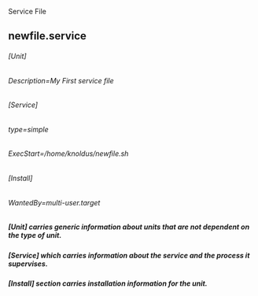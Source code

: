Service File

## newfile.service

###### [Unit]
###### Description=My First service file
###### [Service]
###### type=simple
###### ExecStart=/home/knoldus/newfile.sh
###### [Install]
###### WantedBy=multi-user.target

  
  ##### **[Unit]** carries generic information about units that are not dependent on the type of unit.
  ##### **[Service]** which carries information about the service and the process it supervises.
  ##### **[Install]** section carries installation information for the unit.
